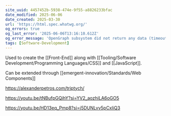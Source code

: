 ```yaml
---
site_uuid: 4457452b-5938-474e-9f55-a8826233bfac
date_modified: 2025-06-06
date_created: 2025-03-30
url: 'https://html.spec.whatwg.org/'
og_errors: true
og_last_error: '2025-06-06T13:16:10.612Z'
og_error_message: 'OpenGraph subsystem did not return any data (timeout or crash).'
tags: [Software-Development]
---
```


Used to create the [[Front-End]] along with [[Tooling/Software Development/Programming Languages/CSS]] and [[JavaScript]].

Can be extended through [[emergent-innovation/Standards/Web Components]]

https://alexanderpetros.com/triptych/

https://youtu.be/tNBufpGQihY?si=YV2_aozhiLA6oGO5

https://youtu.be/HD13eq_Pmp8?si=j5DUNLvv5pCxliQ3